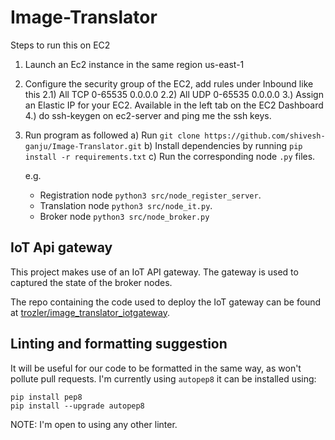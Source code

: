 # Image-Translator

Steps to run this on EC2

1. Launch an Ec2 instance in the same region us-east-1

2. Configure the security group of the EC2, add rules under Inbound like this
   2.1) All TCP 0-65535 0.0.0.0
   2.2) All UDP 0-65535 0.0.0.0
   3.) Assign an Elastic IP for your EC2. Available in the left tab on the EC2 Dashboard
   4.) do ssh-keygen on ec2-server and ping me the ssh keys.

3. Run program as followed
   a) Run `git clone https://github.com/shivesh-ganju/Image-Translator.git`
   b) Install dependencies by running `pip install -r requirements.txt`
   c) Run the corresponding node `.py` files.

   e.g.

   - Registration node `python3 src/node_register_server`.
   - Translation node `python3 src/node_it.py`.
   - Broker node `python3 src/node_broker.py`

## IoT Api gateway

This project makes use of an IoT API gateway. The gateway is used to captured the state of the broker nodes.

The repo containing the code used to deploy the IoT gateway can be found at [trozler/image_translator_iotgateway](https://github.com/trozler/image_translator_iotgateway).

## Linting and formatting suggestion

It will be useful for our code to be formatted in the same way, as won't pollute pull requests.
I'm currently using `autopep8` it can be installed using:

```
pip install pep8
pip install --upgrade autopep8
```

NOTE: I'm open to using any other linter.
